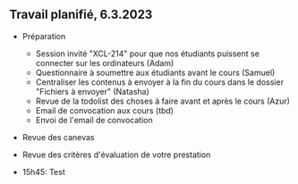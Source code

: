 ## Travail planifié, 6.3.2023

- Préparation
    - Session invité "XCL-214" pour que nos étudiants puissent se connecter sur les ordinateurs (Adam)
    - Questionnaire à soumettre aux étudiants avant le cours (Samuel)
	- Centraliser les contenus à envoyer à la fin du cours dans le dossier "Fichiers à envoyer" (Natasha)
    - Revue de la todolist des choses à faire avant et après le cours (Azur)
    - Email de convocation aux cours (tbd)
    - Envoi de l'email de convocation

- Revue des canevas
- Revue des critères d'évaluation de votre prestation

- 15h45: Test